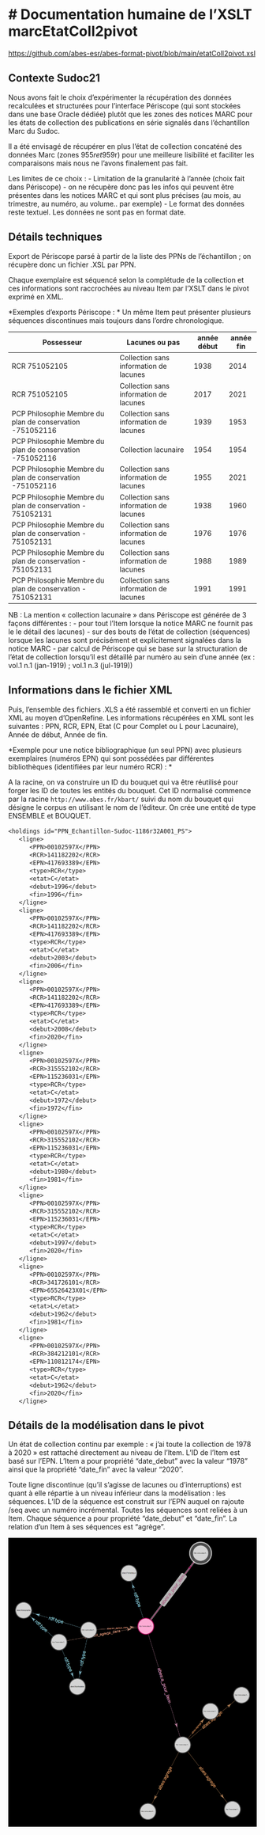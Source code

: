 # # Documentation humaine de l’XSLT marcEtatColl2pivot
https://github.com/abes-esr/abes-format-pivot/blob/main/etatColl2pivot.xsl

## Contexte Sudoc21 

Nous avons fait le choix d’expérimenter la récupération des données recalculées et structurées pour l’interface Périscope (qui sont stockées dans une base Oracle dédiée) plutôt que les zones des notices MARC pour les états de collection des publications en série signalés dans l’échantillon Marc du Sudoc.

Il a été envisagé de récupérer en plus l’état de collection concaténé des données Marc (zones 955$r et 959$r) pour une meilleure lisibilité et faciliter les comparaisons mais nous ne l’avons finalement pas fait.

Les limites de ce choix :
    - Limitation de la granularité à l’année (choix fait dans Périscope) - on ne récupère donc pas les infos qui peuvent être présentes dans les notices MARC et qui sont plus précises (au mois, au trimestre, au numéro, au volume.. par exemple)
    - Le format des données reste textuel. Les données ne sont pas en format date.


## Détails techniques

Export de Périscope parsé à partir de la liste des PPNs de l’échantillon ; on récupère donc un fichier .XSL par PPN.

Chaque exemplaire est séquencé selon la complétude de la collection et ces informations sont raccrochées au niveau Item par l’XSLT dans le pivot exprimé en XML.

*Exemples d’exports Périscope : *
Un même Item peut présenter plusieurs séquences discontinues mais toujours dans l’ordre chronologique.

| Possesseur | Lacunes ou pas | année début | année fin | 
|--|--|--|--|
| RCR 751052105 | Collection sans information de lacunes | 1938 | 2014 |
| RCR 751052105 | Collection sans information de lacunes | 2017 | 2021 |
| PCP Philosophie Membre du plan de conservation -751052116 | Collection sans information de lacunes | 1939 | 1953 |	
| PCP Philosophie Membre du plan de conservation -751052116 | Collection lacunaire | 1954 | 1954 |
| PCP Philosophie Membre du plan de conservation -751052116 | Collection sans information de lacunes | 1955 | 2021 |
| PCP Philosophie Membre du plan de conservation - 751052131 | Collection sans information de lacunes | 1938 | 1960 | 
| PCP Philosophie Membre du plan de conservation - 751052131 | Collection sans information de lacunes | 1976 | 1976 |
| PCP Philosophie Membre du plan de conservation - 751052131 | Collection sans information de lacunes | 1988 | 1989 |
| PCP Philosophie Membre du plan de conservation - 751052131 | Collection sans information de lacunes | 1991 | 1991 |

NB : La mention « collection lacunaire » dans Périscope est générée de 3 façons différentes :
    - pour tout l’Item lorsque la notice MARC ne fournit pas le le détail des lacunes)
    - sur des bouts de l’état de collection (séquences) lorsque les lacunes sont précisément et explicitement signalées dans la notice MARC
    - par calcul de Périscope qui se base sur la structuration de l’état de collection lorsqu’il est détaillé par numéro au sein d’une année (ex : vol.1 n.1 (jan-1919) ; vol.1 n.3 (jul-1919))


## Informations dans le fichier XML

Puis, l’ensemble des fichiers .XLS a été rassemblé et converti en un fichier XML au moyen d’OpenRefine. Les informations récupérées en XML sont les suivantes : PPN, RCR, EPN, Etat (C pour Complet ou L pour Lacunaire), Année de début, Année de fin.

*Exemple pour une notice bibliographique (un seul PPN) avec plusieurs exemplaires (numéros EPN) qui sont possédées par différentes bibliothèques (identifiées par leur numéro RCR) : *

A la racine, on va construire un ID du bouquet qui va être réutilisé pour forger les ID de toutes les entités du bouquet. Cet ID normalisé commence par la racine `http://www.abes.fr/kbart/` suivi du nom du bouquet qui désigne le corpus en utilisant le nom de l’éditeur. On crée une entité de type ENSEMBLE et BOUQUET.

```
<holdings id="PPN_Echantillon-Sudoc-1186r32A001_PS">
   <ligne>
      <PPN>00102597X</PPN>
      <RCR>141182202</RCR>
      <EPN>417693389</EPN>
      <type>RCR</type>
      <etat>C</etat>
      <debut>1996</debut>
      <fin>1996</fin>
   </ligne>
   <ligne>
      <PPN>00102597X</PPN>
      <RCR>141182202</RCR>
      <EPN>417693389</EPN>
      <type>RCR</type>
      <etat>C</etat>
      <debut>2003</debut>
      <fin>2006</fin>
   </ligne>
   <ligne>
      <PPN>00102597X</PPN>
      <RCR>141182202</RCR>
      <EPN>417693389</EPN>
      <type>RCR</type>
      <etat>C</etat>
      <debut>2008</debut>
      <fin>2020</fin>
   </ligne>
   <ligne>
      <PPN>00102597X</PPN>
      <RCR>315552102</RCR>
      <EPN>115236031</EPN>
      <type>RCR</type>
      <etat>C</etat>
      <debut>1972</debut>
      <fin>1972</fin>
   </ligne>
   <ligne>
      <PPN>00102597X</PPN>
      <RCR>315552102</RCR>
      <EPN>115236031</EPN>
      <type>RCR</type>
      <etat>C</etat>
      <debut>1980</debut>
      <fin>1981</fin>
   </ligne>
   <ligne>
      <PPN>00102597X</PPN>
      <RCR>315552102</RCR>
      <EPN>115236031</EPN>
      <type>RCR</type>
      <etat>C</etat>
      <debut>1997</debut>
      <fin>2020</fin>
   </ligne>
   <ligne>
      <PPN>00102597X</PPN>
      <RCR>341726101</RCR>
      <EPN>65526423X01</EPN>
      <type>RCR</type>
      <etat>L</etat>
      <debut>1962</debut>
      <fin>1981</fin>
   </ligne>
   <ligne>
      <PPN>00102597X</PPN>
      <RCR>384212101</RCR>
      <EPN>110812174</EPN>
      <type>RCR</type>
      <etat>C</etat>
      <debut>1962</debut>
      <fin>2020</fin>
   </ligne>
```

## Détails de la modélisation dans le pivot 

Un état de collection continu par exemple : « j’ai toute la collection de 1978 à 2020 » est rattaché directement au niveau de l’Item. L’ID de l’Item est basé sur l’EPN. L’Item a pour propriété “date_debut”  avec la valeur “1978” ainsi que la propriété “date_fin” avec la valeur “2020”.

Toute ligne discontinue (qu’il s’agisse de lacunes ou d’interruptions) est quant à elle répartie à un niveau inférieur dans la modélisation : les séquences. L’ID de la séquence est construit sur l’EPN auquel on rajoute /seq avec un numéro incrémental. Toutes les séquences sont reliées à un Item. Chaque séquence a pour propriété “date_debut” et “date_fin”. La relation d’un Item à ses séquences est “agrège”. 

![Modèlisation des états de collection](images/periscope.png)
